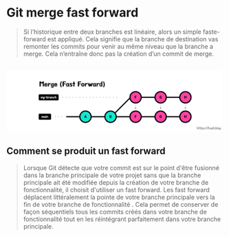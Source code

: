 # Git merge fast forward

> Si l’historique entre deux branches est linéaire, alors un simple faste-forward est appliqué. Cela signifie que la branche de destination vas remonter les commits pour venir au même niveau que la branche a merge. Cela n’entraîne donc pas la création d’un commit de merge. 

<br>
<img src="img/fast-forward-merge.png" alt="Merge fast forward">


## Comment se produit un fast forward
>Lorsque Git détecte que votre commit est sur le point d'être fusionné dans la branche principale de votre projet sans que la branche principale ait été modifiée depuis la création de votre branche de fonctionnalité, il choisit d'utiliser un fast forward. Les fast forward déplacent littéralement la pointe de votre branche principale vers la fin de votre branche de fonctionnalité . Cela permet de conserver de façon séquentiels tous les commits créés dans votre branche de fonctionnalité tout en les réintégrant parfaitement dans votre branche principale.
